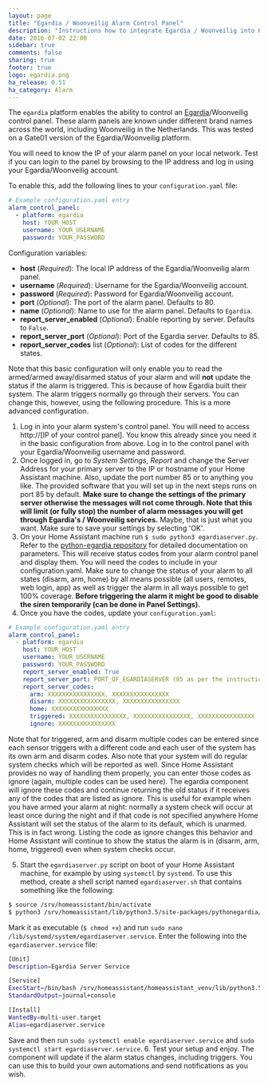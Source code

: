```yaml
---
layout: page
title: "Egardia / Woonveilig Alarm Control Panel"
description: "Instructions how to integrate Egardia / Woonveilig into Home Assistant."
date: 2016-07-02 22:00
sidebar: true
comments: false
sharing: true
footer: true
logo: egardia.png
ha_release: 0.51
ha_category: Alarm
---
```


The `egardia` platform enables the ability to control an [Egardia](http://egardia.com/)/Woonveilig control panel. These alarm panels are known under different brand names across the world, including Woonveilig in the Netherlands. This was tested on a Gate01 version of the Egardia/Woonveilig platform.

You will need to know the IP of your alarm panel on your local network. Test if you can login to the panel by browsing to the IP address and log in using your Egardia/Woonveilig account.

To enable this, add the following lines to your `configuration.yaml` file:

```yaml
# Example configuration.yaml entry
alarm_control_panel:
  - platform: egardia
    host: YOUR_HOST
    username: YOUR_USERNAME
    password: YOUR_PASSWORD
```

Configuration variables:

- **host** (*Required*): The local IP address of the Egardia/Woonveilig alarm panel.
- **username** (*Required*): Username for the Egardia/Woonveilig account.
- **password** (*Required*): Password for Egardia/Woonveilig account.
- **port** (*Optional*): The port of the alarm panel. Defaults to 80.
- **name** (*Optional*): Name to use for the alarm panel. Defaults to `Egardia`.
- **report_server_enabled** (*Optional*): Enable reporting by server. Defaults to `False`.
- **report_server_port** (*Optional*): Port of the Egardia server. Defaults to 85.
- **report_server_codes** list (*Optional*): List of codes for the different states.

Note that this basic configuration will only enable you to read the armed/armed away/disarmed status of your alarm and will **not** update the status if the alarm is triggered. This is because of how Egardia built their system. The alarm triggers normally go through their servers.
You can change this, however, using the following procedure. This is a more advanced configuration.

1. Log in into your alarm system's control panel. You will need to access http://[IP of your control panel]. You know this already since you need it in the basic configuration from above. Log in to the control panel with your Egardia/Woonveilig username and password.
2. Once logged in, go to *System Settings*, *Report* and change the Server Address for your primary server to the IP or hostname of your Home Assistant machine. Also, update the port number 85 or to anything you like. The provided software that you will set up in the next steps runs on port 85 by default. **Make sure to change the settings of the primary server otherwise the messages will not come through. Note that this will limit (or fully stop) the number of alarm messages you will get through Egardia's / Woonveilig services.** Maybe, that is just what you want. Make sure to save your settings by selecting 'OK'.
3. On your Home Assistant machine run `$ sudo python3 egardiaserver.py`. Refer to the [python-egardia repository](https://github.com/jeroenterheerdt/python-egardia) for detailed documentation on parameters. This will receive status codes from your alarm control panel and display them. You will need the codes to include in your configuration.yaml. Make sure to change the status of your alarm to all states (disarm, arm, home) by all means possible (all users, remotes, web login, app) as well as trigger the alarm in all ways possible to get 100% coverage. **Before triggering the alarm it might be good to disable the siren temporarily (can be done in Panel Settings).**
4. Once you have the codes, update your `configuration.yaml`:
```yaml
# Example configuration.yaml entry
alarm_control_panel:
  - platform: egardia
    host: YOUR_HOST
    username: YOUR_USERNAME
    password: YOUR_PASSWORD
    report_server_enabled: True
    report_server_port: PORT_OF_EGARDIASERVER (85 as per the instructions above)
    report_server_codes:
      arm: XXXXXXXXXXXXXXXX, XXXXXXXXXXXXXXXX
      disarm: XXXXXXXXXXXXXXXX, XXXXXXXXXXXXXXXX
      home: XXXXXXXXXXXXXXXX
      triggered: XXXXXXXXXXXXXXXX, XXXXXXXXXXXXXXXX, XXXXXXXXXXXXXXXX
      ignore: XXXXXXXXXXXXXXXX
```

Note that for triggered, arm and disarm multiple codes can be entered since each sensor triggers with a different code and each user of the system has its own arm and disarm codes. Also note that your system will do regular system checks which will be reported as well. Since Home Assistant provides no way of handling them properly, you can enter those codes as ignore (again, multiple codes can be used here). The egardia component will ignore these codes and continue returning the old status if it receives any of the codes that are listed as ignore. This is useful for example when you have armed your alarm at night: normally a system check will occur at least once during the night and if that code is not specified anywhere Home Assistant will set the status of the alarm to its default, which is unarmed. This is in fact wrong. Listing the code as ignore changes this behavior and Home Assistant will continue to show the status the alarm is in (disarm, arm, home, triggered) even when system checks occur.

5. Start the `egardiaserver.py` script on boot of your Home Assistant machine, for example by using `systemctl` by `systemd`. To use this method, create a shell script named `egardiaserver.sh` that contains something like the following:

```bash
$ source /srv/homeassistant/bin/activate
$ python3 /srv/homeassistant/lib/python3.5/site-packages/pythonegardia/egardiaserver.py -host [YOURHOST] -password '[YOURPASSWORD]' -ssl True > /tmp/egardiaserver.log 2>&1
```

Mark it as executable (`$ chmod +x`) and run `sudo nano /lib/systemd/system/egardiaserver.service`. Enter the following into the `egardiaserver.service` file:

```bash
[Unit]
Description=Egardia Server Service

[Service]
ExecStart=/bin/bash /srv/homeassistant/homeassistant_venv/lib/python3.5/site-packages/pythonegardia/egardiaserver.sh
StandardOutput=journal+console

[Install]
WantedBy=multi-user.target
Alias=egardiaserver.service
```

Save and then run `sudo systemctl enable egardiaserver.service` and `sudo systemctl start egardiaserver.service`.
6. Test your setup and enjoy. The component will update if the alarm status changes, including triggers. You can use this to build your own automations and send notifications as you wish.
